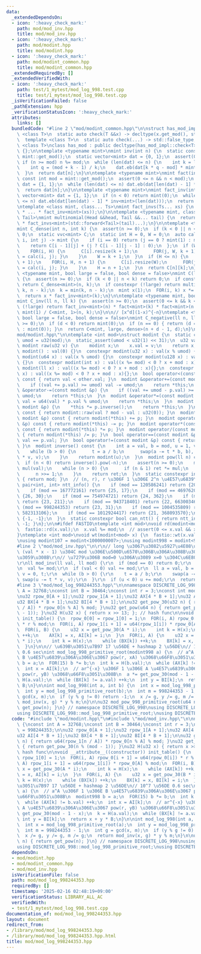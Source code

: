 ```yaml
---
data:
  _extendedDependsOn:
  - icon: ':heavy_check_mark:'
    path: mod/mod_inv.hpp
    title: mod/mod_inv.hpp
  - icon: ':heavy_check_mark:'
    path: mod/modint.hpp
    title: mod/modint.hpp
  - icon: ':heavy_check_mark:'
    path: mod/modint_common.hpp
    title: mod/modint_common.hpp
  _extendedRequiredBy: []
  _extendedVerifiedWith:
  - icon: ':heavy_check_mark:'
    path: test/1_mytest/mod_log_998.test.cpp
    title: test/1_mytest/mod_log_998.test.cpp
  _isVerificationFailed: false
  _pathExtension: hpp
  _verificationStatusIcon: ':heavy_check_mark:'
  attributes:
    links: []
  bundledCode: "#line 2 \"mod/modint_common.hpp\"\n\nstruct has_mod_impl {\n  template\
    \ <class T>\n  static auto check(T &&x) -> decltype(x.get_mod(), std::true_type{});\n\
    \  template <class T>\n  static auto check(...) -> std::false_type;\n};\n\ntemplate\
    \ <class T>\nclass has_mod : public decltype(has_mod_impl::check<T>(std::declval<T>()))\
    \ {};\n\ntemplate <typename mint>\nmint inv(int n) {\n  static const int mod =\
    \ mint::get_mod();\n  static vector<mint> dat = {0, 1};\n  assert(0 <= n);\n \
    \ if (n >= mod) n %= mod;\n  while (len(dat) <= n) {\n    int k = len(dat);\n\
    \    int q = (mod + k - 1) / k;\n    dat.eb(dat[k * q - mod] * mint::raw(q));\n\
    \  }\n  return dat[n];\n}\n\ntemplate <typename mint>\nmint fact(int n) {\n  static\
    \ const int mod = mint::get_mod();\n  assert(0 <= n && n < mod);\n  static vector<mint>\
    \ dat = {1, 1};\n  while (len(dat) <= n) dat.eb(dat[len(dat) - 1] * mint::raw(len(dat)));\n\
    \  return dat[n];\n}\n\ntemplate <typename mint>\nmint fact_inv(int n) {\n  static\
    \ vector<mint> dat = {1, 1};\n  if (n < 0) return mint(0);\n  while (len(dat)\
    \ <= n) dat.eb(dat[len(dat) - 1] * inv<mint>(len(dat)));\n  return dat[n];\n}\n\
    \ntemplate <class mint, class... Ts>\nmint fact_invs(Ts... xs) {\n  return (mint(1)\
    \ * ... * fact_inv<mint>(xs));\n}\n\ntemplate <typename mint, class Head, class...\
    \ Tail>\nmint multinomial(Head &&head, Tail &&... tail) {\n  return fact<mint>(head)\
    \ * fact_invs<mint>(std::forward<Tail>(tail)...);\n}\n\ntemplate <typename mint>\n\
    mint C_dense(int n, int k) {\n  assert(n >= 0);\n  if (k < 0 || n < k) return\
    \ 0;\n  static vvc<mint> C;\n  static int H = 0, W = 0;\n  auto calc = [&](int\
    \ i, int j) -> mint {\n    if (i == 0) return (j == 0 ? mint(1) : mint(0));\n\
    \    return C[i - 1][j] + (j ? C[i - 1][j - 1] : 0);\n  };\n  if (W <= k) {\n\
    \    FOR(i, H) {\n      C[i].resize(k + 1);\n      FOR(j, W, k + 1) { C[i][j]\
    \ = calc(i, j); }\n    }\n    W = k + 1;\n  }\n  if (H <= n) {\n    C.resize(n\
    \ + 1);\n    FOR(i, H, n + 1) {\n      C[i].resize(W);\n      FOR(j, W) { C[i][j]\
    \ = calc(i, j); }\n    }\n    H = n + 1;\n  }\n  return C[n][k];\n}\n\ntemplate\
    \ <typename mint, bool large = false, bool dense = false>\nmint C(ll n, ll k)\
    \ {\n  assert(n >= 0);\n  if (k < 0 || n < k) return 0;\n  if constexpr (dense)\
    \ return C_dense<mint>(n, k);\n  if constexpr (!large) return multinomial<mint>(n,\
    \ k, n - k);\n  k = min(k, n - k);\n  mint x(1);\n  FOR(i, k) x *= mint(n - i);\n\
    \  return x * fact_inv<mint>(k);\n}\n\ntemplate <typename mint, bool large = false>\n\
    mint C_inv(ll n, ll k) {\n  assert(n >= 0);\n  assert(0 <= k && k <= n);\n  if\
    \ (!large) return fact_inv<mint>(n) * fact<mint>(k) * fact<mint>(n - k);\n  return\
    \ mint(1) / C<mint, 1>(n, k);\n}\n\n// [x^d](1-x)^{-n}\ntemplate <typename mint,\
    \ bool large = false, bool dense = false>\nmint C_negative(ll n, ll d) {\n  assert(n\
    \ >= 0);\n  if (d < 0) return mint(0);\n  if (n == 0) { return (d == 0 ? mint(1)\
    \ : mint(0)); }\n  return C<mint, large, dense>(n + d - 1, d);\n}\n#line 3 \"\
    mod/modint.hpp\"\n\ntemplate <int mod>\nstruct modint {\n  static constexpr u32\
    \ umod = u32(mod);\n  static_assert(umod < u32(1) << 31);\n  u32 val;\n\n  static\
    \ modint raw(u32 v) {\n    modint x;\n    x.val = v;\n    return x;\n  }\n  constexpr\
    \ modint() : val(0) {}\n  constexpr modint(u32 x) : val(x % umod) {}\n  constexpr\
    \ modint(u64 x) : val(x % umod) {}\n  constexpr modint(u128 x) : val(x % umod)\
    \ {}\n  constexpr modint(int x) : val((x %= mod) < 0 ? x + mod : x){};\n  constexpr\
    \ modint(ll x) : val((x %= mod) < 0 ? x + mod : x){};\n  constexpr modint(i128\
    \ x) : val((x %= mod) < 0 ? x + mod : x){};\n  bool operator<(const modint &other)\
    \ const { return val < other.val; }\n  modint &operator+=(const modint &p) {\n\
    \    if ((val += p.val) >= umod) val -= umod;\n    return *this;\n  }\n  modint\
    \ &operator-=(const modint &p) {\n    if ((val += umod - p.val) >= umod) val -=\
    \ umod;\n    return *this;\n  }\n  modint &operator*=(const modint &p) {\n   \
    \ val = u64(val) * p.val % umod;\n    return *this;\n  }\n  modint &operator/=(const\
    \ modint &p) {\n    *this *= p.inverse();\n    return *this;\n  }\n  modint operator-()\
    \ const { return modint::raw(val ? mod - val : u32(0)); }\n  modint operator+(const\
    \ modint &p) const { return modint(*this) += p; }\n  modint operator-(const modint\
    \ &p) const { return modint(*this) -= p; }\n  modint operator*(const modint &p)\
    \ const { return modint(*this) *= p; }\n  modint operator/(const modint &p) const\
    \ { return modint(*this) /= p; }\n  bool operator==(const modint &p) const { return\
    \ val == p.val; }\n  bool operator!=(const modint &p) const { return val != p.val;\
    \ }\n  modint inverse() const {\n    int a = val, b = mod, u = 1, v = 0, t;\n\
    \    while (b > 0) {\n      t = a / b;\n      swap(a -= t * b, b), swap(u -= t\
    \ * v, v);\n    }\n    return modint(u);\n  }\n  modint pow(ll n) const {\n  \
    \  if (n < 0) return inverse().pow(-n);\n    assert(n >= 0);\n    modint ret(1),\
    \ mul(val);\n    while (n > 0) {\n      if (n & 1) ret *= mul;\n      mul *= mul;\n\
    \      n >>= 1;\n    }\n    return ret;\n  }\n  static constexpr int get_mod()\
    \ { return mod; }\n  // (n, r), r \u306F 1 \u306E 2^n \u4E57\u6839\n  static constexpr\
    \ pair<int, int> ntt_info() {\n    if (mod == 120586241) return {20, 74066978};\n\
    \    if (mod == 167772161) return {25, 17};\n    if (mod == 469762049) return\
    \ {26, 30};\n    if (mod == 754974721) return {24, 362};\n    if (mod == 880803841)\
    \ return {23, 211};\n    if (mod == 943718401) return {22, 663003469};\n    if\
    \ (mod == 998244353) return {23, 31};\n    if (mod == 1004535809) return {21,\
    \ 582313106};\n    if (mod == 1012924417) return {21, 368093570};\n    return\
    \ {-1, -1};\n  }\n  static constexpr bool can_ntt() { return ntt_info().fi !=\
    \ -1; }\n};\n\n#ifdef FASTIO\ntemplate <int mod>\nvoid rd(modint<mod> &x) {\n\
    \  fastio::rd(x.val);\n  x.val %= mod;\n  // assert(0 <= x.val && x.val < mod);\n\
    }\ntemplate <int mod>\nvoid wt(modint<mod> x) {\n  fastio::wt(x.val);\n}\n#endif\n\
    \nusing modint107 = modint<1000000007>;\nusing modint998 = modint<998244353>;\n\
    #line 2 \"mod/mod_inv.hpp\"\n\r\n// long \u3067\u3082\u5927\u4E08\u592B\r\n//\
    \ (val * x - 1) \u304C mod \u306E\u500D\u6570\u306B\u306A\u308B\u3088\u3046\u306B\
    \u3059\u308B\r\n// \u7279\u306B mod=0 \u306A\u3089 x=0 \u304C\u6E80\u305F\u3059\
    \r\nll mod_inv(ll val, ll mod) {\r\n  if (mod == 0) return 0;\r\n  mod = abs(mod);\r\
    \n  val %= mod;\r\n  if (val < 0) val += mod;\r\n  ll a = val, b = mod, u = 1,\
    \ v = 0, t;\r\n  while (b > 0) {\r\n    t = a / b;\r\n    swap(a -= t * b, b),\
    \ swap(u -= t * v, v);\r\n  }\r\n  if (u < 0) u += mod;\r\n  return u;\r\n}\r\n\
    #line 3 \"mod/mod_log_998244353.hpp\"\n\nnamespace DISCRETE_LOG_998 {\nconst int\
    \ A = 32768;\nconst int B = 30464;\nconst int r = 3;\nconst int mod = 998244353;\n\
    \nu32 rpow_0[A + 1];\nu32 rpow_1[A + 1];\nu32 AX[4 * B + 1];\nu32 AI[4 * B + 1];\n\
    u32 BX[4 * B + 1];\nu32 BI[4 * B + 1];\n\nu32 get_pow_30(u32 n) { return u64(rpow_1[n\
    \ / A]) * rpow_0[n % A] % mod; }\nu32 get_pow(u64 n) { return get_pow_30(n % (mod\
    \ - 1)); }\nu32 H(u32 x) { return x >> 13; }; // hash func\n\nvoid __attribute__((constructor))\
    \ init_table() {\n  rpow_0[0] = rpow_1[0] = 1;\n  FOR(i, A) rpow_0[i + 1] = u64(rpow_0[i])\
    \ * r % mod;\n  FOR(i, A) rpow_1[i + 1] = u64(rpow_1[i]) * rpow_0[A] % mod;\n\
    \  FOR(i, B) {\n    u32 x = get_pow_30(A * i);\n    int k = H(x);\n    while (AX[k])\
    \ ++k;\n    AX[k] = x, AI[k] = i;\n  }\n  FOR(i, A) {\n    u32 x = get_pow_30(B\
    \ * i);\n    int k = H(x);\n    while (BX[k]) ++k;\n    BX[k] = x, BI[k] = i;\n\
    \  }\n}\n\n// \u639B\u3051\u7B97 17 \u56DE + hashmap 2 \u56DE\n// 10^7 \u56DE\
    \ 0.6 sec\nint mod_log_998_primitive_root(modint998 a) {\n  // a^A \u306F 1 \u306E\
    \ B \u4E57\u6839\u306A\u306E\u3067 pow(r, xA) \u3068\u66F8\u3051\u308B\n  modint998\
    \ b = a;\n  FOR(15) b *= b;\n  int k = H(b.val);\n  while (AX[k] != b.val) ++k;\n\
    \  int x = AI[k];\n  // ar^{-x} \u306F 1 \u306E A \u4E57\u6839\u306A\u306E\u3067\
    \ pow(r, yB) \u3068\u66F8\u3051\u308B\n  a *= get_pow_30(mod - 1 - x);\n  k =\
    \ H(a.val);\n  while (BX[k] != a.val) ++k;\n  int y = BI[k];\n  return x + y *\
    \ B;\n}\n\nint mod_log_998(int a, int b) {\n  int x = mod_log_998_primitive_root(a);\n\
    \  int y = mod_log_998_primitive_root(b);\n  int m = 998244353 - 1;\n  int g =\
    \ gcd(x, m);\n  if (y % g != 0) return -1;\n  x /= g, y /= g, m /= g;\n  return\
    \ mod_inv(x, g) * y % m;\n}\n\nu32 mod_pow_998_primitive_root(u64 n) { return\
    \ get_pow(n); }\n} // namespace DISCRETE_LOG_998\nusing DISCRETE_LOG_998::mod_pow_998_primitive_root;\n\
    using DISCRETE_LOG_998::mod_log_998_primitive_root;\nusing DISCRETE_LOG_998::mod_log_998;\n"
  code: "#include \"mod/modint.hpp\"\n#include \"mod/mod_inv.hpp\"\n\nnamespace DISCRETE_LOG_998\
    \ {\nconst int A = 32768;\nconst int B = 30464;\nconst int r = 3;\nconst int mod\
    \ = 998244353;\n\nu32 rpow_0[A + 1];\nu32 rpow_1[A + 1];\nu32 AX[4 * B + 1];\n\
    u32 AI[4 * B + 1];\nu32 BX[4 * B + 1];\nu32 BI[4 * B + 1];\n\nu32 get_pow_30(u32\
    \ n) { return u64(rpow_1[n / A]) * rpow_0[n % A] % mod; }\nu32 get_pow(u64 n)\
    \ { return get_pow_30(n % (mod - 1)); }\nu32 H(u32 x) { return x >> 13; }; //\
    \ hash func\n\nvoid __attribute__((constructor)) init_table() {\n  rpow_0[0] =\
    \ rpow_1[0] = 1;\n  FOR(i, A) rpow_0[i + 1] = u64(rpow_0[i]) * r % mod;\n  FOR(i,\
    \ A) rpow_1[i + 1] = u64(rpow_1[i]) * rpow_0[A] % mod;\n  FOR(i, B) {\n    u32\
    \ x = get_pow_30(A * i);\n    int k = H(x);\n    while (AX[k]) ++k;\n    AX[k]\
    \ = x, AI[k] = i;\n  }\n  FOR(i, A) {\n    u32 x = get_pow_30(B * i);\n    int\
    \ k = H(x);\n    while (BX[k]) ++k;\n    BX[k] = x, BI[k] = i;\n  }\n}\n\n// \u639B\
    \u3051\u7B97 17 \u56DE + hashmap 2 \u56DE\n// 10^7 \u56DE 0.6 sec\nint mod_log_998_primitive_root(modint998\
    \ a) {\n  // a^A \u306F 1 \u306E B \u4E57\u6839\u306A\u306E\u3067 pow(r, xA) \u3068\
    \u66F8\u3051\u308B\n  modint998 b = a;\n  FOR(15) b *= b;\n  int k = H(b.val);\n\
    \  while (AX[k] != b.val) ++k;\n  int x = AI[k];\n  // ar^{-x} \u306F 1 \u306E\
    \ A \u4E57\u6839\u306A\u306E\u3067 pow(r, yB) \u3068\u66F8\u3051\u308B\n  a *=\
    \ get_pow_30(mod - 1 - x);\n  k = H(a.val);\n  while (BX[k] != a.val) ++k;\n \
    \ int y = BI[k];\n  return x + y * B;\n}\n\nint mod_log_998(int a, int b) {\n\
    \  int x = mod_log_998_primitive_root(a);\n  int y = mod_log_998_primitive_root(b);\n\
    \  int m = 998244353 - 1;\n  int g = gcd(x, m);\n  if (y % g != 0) return -1;\n\
    \  x /= g, y /= g, m /= g;\n  return mod_inv(x, g) * y % m;\n}\n\nu32 mod_pow_998_primitive_root(u64\
    \ n) { return get_pow(n); }\n} // namespace DISCRETE_LOG_998\nusing DISCRETE_LOG_998::mod_pow_998_primitive_root;\n\
    using DISCRETE_LOG_998::mod_log_998_primitive_root;\nusing DISCRETE_LOG_998::mod_log_998;\n"
  dependsOn:
  - mod/modint.hpp
  - mod/modint_common.hpp
  - mod/mod_inv.hpp
  isVerificationFile: false
  path: mod/mod_log_998244353.hpp
  requiredBy: []
  timestamp: '2025-02-16 02:48:19+09:00'
  verificationStatus: LIBRARY_ALL_AC
  verifiedWith:
  - test/1_mytest/mod_log_998.test.cpp
documentation_of: mod/mod_log_998244353.hpp
layout: document
redirect_from:
- /library/mod/mod_log_998244353.hpp
- /library/mod/mod_log_998244353.hpp.html
title: mod/mod_log_998244353.hpp
---
```

